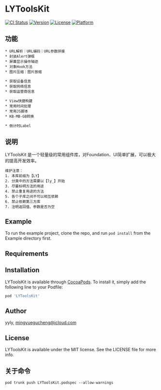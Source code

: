 # LYToolsKit

[![CI Status](https://img.shields.io/travis/yyly/LYToolsKit.svg?style=flat)](https://travis-ci.org/yyly/LYToolsKit)
[![Version](https://img.shields.io/cocoapods/v/LYToolsKit.svg?style=flat)](https://cocoapods.org/pods/LYToolsKit)
[![License](https://img.shields.io/cocoapods/l/LYToolsKit.svg?style=flat)](https://cocoapods.org/pods/LYToolsKit)
[![Platform](https://img.shields.io/cocoapods/p/LYToolsKit.svg?style=flat)](https://cocoapods.org/pods/LYToolsKit)

## 功能
```工具组件
* URL解析｜URL编码｜URL参数拼接
* 封装Alert弹框
* 屏幕显示操作轴迹
* 对象Hook方法
* 图片压缩｜图片放缩

* 获取设备信息
* 获取网络信息
* 获取运营商信息

* View快捷构建
* 常用时间处理
* 常用JS脚本
* KB-MB-GB转换

* 倒计时Label
```

## 说明
LYToolsKit 是一个轻量级的常用组件库，对Foundation、UI简单扩展，可以极大的提高开发效率。
```
维护注意：
1. 本库前缀为【LY】
2. 分类中的方法需要以【ly_】开始
3. 尽量标明方法的用途
4. 禁止重复用途的方法
5. 各个子库之间不可以相互依赖
6. 禁止依赖第三方库
7. 注明返回值、参数是否为空
```

## Example

To run the example project, clone the repo, and run `pod install` from the Example directory first.

## Requirements

## Installation

LYToolsKit is available through [CocoaPods](https://cocoapods.org). To install
it, simply add the following line to your Podfile:

```ruby
pod 'LYToolsKit'
```

## Author

yyly, mingyuegucheng@icloud.com

## License

LYToolsKit is available under the MIT license. See the LICENSE file for more info.

## 关于命令
```提交新版到cocoapods
pod trunk push LYToolsKit.podspec --allow-warnings
```

